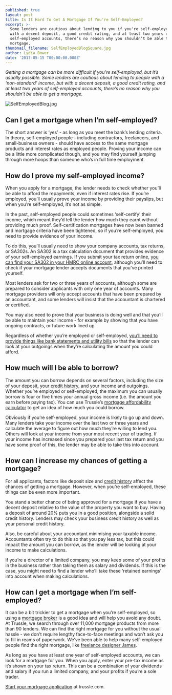```yaml
---
published: true
layout: post
title: Is It Hard To Get A Mortgage If You're Self-Employed?
excerpt: >-
  Some lenders are cautious about lending to you if you're self-employed, but
  with a decent deposit, a good credit rating, and at least two years of
  self-employed accounts, there’s no reason why you shouldn’t be able to get a
  mortgage.   
thumbnail_filename: SelfEmployedBlogSquare.jpg
author: Lydia Bower
date: '2017-05-15 T00:00:00.000Z'
---
```

_Getting a mortgage can be more difficult if you’re self-employed, but it’s usually possible. Some lenders are cautious about lending to people with a ‘non-standard’ income, but with a decent deposit, a good credit rating, and at least two years of self-employed accounts, there’s no reason why you shouldn’t be able to get a mortgage._

![SelfEmployedBlog.jpg]({{site.baseurl}}/images/post_images/SelfEmployedBlog.jpg)

## Can I get a mortgage when I’m self-employed?  
The short answer is ‘yes’ - as long as you meet the bank’s lending criteria. In theory, self-employed people - including contractors, freelancers, and small-business owners - should have access to the same mortgage products and interest rates as employed people. Proving your income can be a little more complicated though, and you may find yourself jumping through more hoops than someone who’s in full time employment. 

## How do I prove my self-employed income? 
When you apply for a mortgage, the lender needs to check whether you’ll be able to afford the repayments, even if interest rates rise. If you’re employed, you’ll usually prove your income by providing their payslips, but when you’re self-employed, it’s not as simple. 

In the past, self-employed people could sometimes ‘self-certify’ their income, which meant they’d tell the lender how much they earnt without providing much proof. Self-certification mortgages have now been banned and mortgage criteria have been tightened, so if you’re self-employed, you need to provide evidence of your income.

To do this, you’ll usually need to show your company accounts, tax returns, or SA302s. An SA302 is a tax calculation document that provides evidence of your self-employed earnings. If you submit your tax return online, [you can find your SA302 in your HMRC online account](https://www.gov.uk/sa302-tax-calculation), although you’ll need to check if your mortgage lender accepts documents that you’ve printed yourself. 

Most lenders ask for two or three years of accounts, although some are prepared to consider applicants with only one year of accounts. Many mortgage providers will only accept accounts that have been prepared by an accountant, and some lenders will insist that the accountant is chartered or certified. 

You may also need to prove that your business is doing well and that you’ll be able to maintain your income - for example by showing that you have ongoing contracts, or future work lined up. 

Regardless of whether you’re employed or self-employed, [you’ll need to provide things like bank statements and utility bills](https://trussle.com/blog/what-documents-do-you-need-for-a-mortgage) so that the lender can look at your outgoings when they’re calculating the amount you could afford. 

## How much will I be able to borrow?
The amount you can borrow depends on several factors, including the size of your deposit, your [credit history](https://trussle.com/blog/getting-a-mortgage-with-bad-credit), and your income and outgoings. Whether you’re employed or self-employed, the maximum you can usually borrow is four or five times your annual gross income (i.e. the amount you earn before paying tax). You can use Trussle’s [mortgage affordability calculator](https://apply.trussle.com/affordability-calculator) to get an idea of how much you could borrow. 

Obviously if you’re self-employed, your income is likely to go up and down. Many lenders take your income over the last two or three years and calculate the average to figure out how much they’re willing to lend you. Others will look at your income from your most recent year of trading. If your income has increased since you prepared your last tax return and you have some proof of this, the lender may be able to take this into account.  

## How can I increase my chances of getting a mortgage?
For all applicants, factors like deposit size and [credit history](https://trussle.com/blog/getting-a-mortgage-with-bad-credit) affect the chances of getting a mortgage. However, when you’re self-employed, these things can be even more important. 

You stand a better chance of being approved for a mortgage if you have a decent deposit relative to the value of the property you want to buy. Having a deposit of around 20% puts you in a good position, alongside a solid credit history. Lenders may check your business credit history as well as your personal credit history. 

Also, be careful about your accountant minimising your taxable income. Accountants often try to do this so that you pay less tax, but this could impact the amount you can borrow, as the lender will be looking at your income to make calculations. 

If you’re a director of a limited company, you may keep some of your profits in the business rather than taking them as salary and dividends. If this is the case, you might need to find a lender who’ll take these ‘retained earnings’ into account when making calculations. 

## How can I get a mortgage when I’m self-employed?  
It can be a bit trickier to get a mortgage when you’re self-employed, so using a [mortgage broker](https://trussle.com/) is a good idea and will help you avoid any doubt. At Trussle, we search through over 11,000 mortgage products from more than 90 lenders. We can find the right mortgage for you without the usual hassle - we don’t require lengthy face-to-face meetings and won’t ask you to fill in reams of paperwork. We’ve been able to help many self-employed people find the right mortgage, like [freelance designer James](https://trussle.com/blog/trussle-stories-the-freelancer). 

As long as you have at least one year of self-employed accounts, we can look for a mortgage for you. When you apply, enter your pre-tax income as it’s shown on your tax return. This can be a combination of your dividends and salary if you run a limited company, and your profits if you’re a sole trader. 

[Start your mortgage application](https://trussle.com/) at trussle.com.
